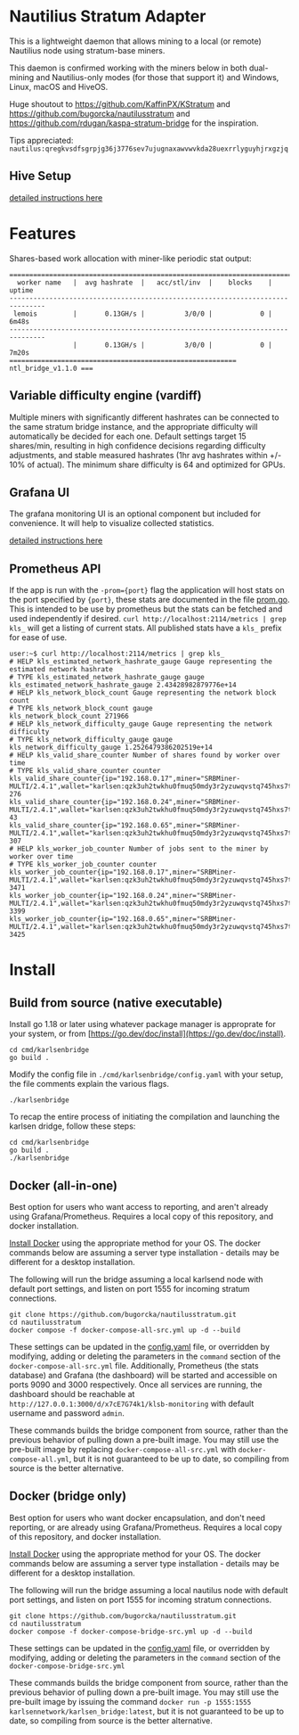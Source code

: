 # Nautilius Stratum Adapter

This is a lightweight daemon that allows mining to a local (or remote)
Nautilius node using stratum-base miners.

This daemon is confirmed working with the miners below in both dual-mining
and Nautilius-only modes (for those that support it) and Windows, Linux,
macOS and HiveOS.

Huge shoutout to https://github.com/KaffinPX/KStratum and
https://github.com/bugorcka/nautilusstratum and
https://github.com/rdugan/kaspa-stratum-bridge for the inspiration.

Tips appreciated: `nautilus:qregkvsdfsgrpjg36j3776sev7ujugnaxawvwvkda28uexrrlyguyhjrxgzjq`

## Hive Setup

[detailed instructions here](docs/hive-setup.md)

# Features

Shares-based work allocation with miner-like periodic stat output:

```
===============================================================================
  worker name   |  avg hashrate  |   acc/stl/inv  |    blocks    |    uptime
-------------------------------------------------------------------------------
 lemois         |       0.13GH/s |          3/0/0 |            0 |       6m48s
-------------------------------------------------------------------------------
                |       0.13GH/s |          3/0/0 |            0 |       7m20s
========================================================= ntl_bridge_v1.1.0 ===
```

## Variable difficulty engine (vardiff)

Multiple miners with significantly different hashrates can be connected
to the same stratum bridge instance, and the appropriate difficulty
will automatically be decided for each one. Default settings target
15 shares/min, resulting in high confidence decisions regarding
difficulty adjustments, and stable measured hashrates (1hr avg
hashrates within +/- 10% of actual). The minimum share difficulty is 64
and optimized for GPUs.

## Grafana UI

The grafana monitoring UI is an optional component but included for
convenience. It will help to visualize collected statistics.

[detailed instructions here](docs/monitoring-setup.md)

## Prometheus API

If the app is run with the `-prom={port}` flag the application will host
stats on the port specified by `{port}`, these stats are documented in
the file [prom.go](src/karlsenstratum/prom.go). This is intended to be use
by prometheus but the stats can be fetched and used independently if
desired. `curl http://localhost:2114/metrics | grep kls_` will get a
listing of current stats. All published stats have a `kls_` prefix for
ease of use.

```
user:~$ curl http://localhost:2114/metrics | grep kls_
# HELP kls_estimated_network_hashrate_gauge Gauge representing the estimated network hashrate
# TYPE kls_estimated_network_hashrate_gauge gauge
kls_estimated_network_hashrate_gauge 2.43428982879776e+14
# HELP kls_network_block_count Gauge representing the network block count
# TYPE kls_network_block_count gauge
kls_network_block_count 271966
# HELP kls_network_difficulty_gauge Gauge representing the network difficulty
# TYPE kls_network_difficulty_gauge gauge
kls_network_difficulty_gauge 1.2526479386202519e+14
# HELP kls_valid_share_counter Number of shares found by worker over time
# TYPE kls_valid_share_counter counter
kls_valid_share_counter{ip="192.168.0.17",miner="SRBMiner-MULTI/2.4.1",wallet="karlsen:qzk3uh2twkhu0fmuq50mdy3r2yzuwqvstq745hxs7tet25hfd4egcafcdmpdl",worker="002"} 276
kls_valid_share_counter{ip="192.168.0.24",miner="SRBMiner-MULTI/2.4.1",wallet="karlsen:qzk3uh2twkhu0fmuq50mdy3r2yzuwqvstq745hxs7tet25hfd4egcafcdmpdl",worker="003"} 43
kls_valid_share_counter{ip="192.168.0.65",miner="SRBMiner-MULTI/2.4.1",wallet="karlsen:qzk3uh2twkhu0fmuq50mdy3r2yzuwqvstq745hxs7tet25hfd4egcafcdmpdl",worker="001"} 307
# HELP kls_worker_job_counter Number of jobs sent to the miner by worker over time
# TYPE kls_worker_job_counter counter
kls_worker_job_counter{ip="192.168.0.17",miner="SRBMiner-MULTI/2.4.1",wallet="karlsen:qzk3uh2twkhu0fmuq50mdy3r2yzuwqvstq745hxs7tet25hfd4egcafcdmpdl",worker="002"} 3471
kls_worker_job_counter{ip="192.168.0.24",miner="SRBMiner-MULTI/2.4.1",wallet="karlsen:qzk3uh2twkhu0fmuq50mdy3r2yzuwqvstq745hxs7tet25hfd4egcafcdmpdl",worker="003"} 3399
kls_worker_job_counter{ip="192.168.0.65",miner="SRBMiner-MULTI/2.4.1",wallet="karlsen:qzk3uh2twkhu0fmuq50mdy3r2yzuwqvstq745hxs7tet25hfd4egcafcdmpdl",worker="001"} 3425
```

# Install

## Build from source (native executable)

Install go 1.18 or later using whatever package manager is approprate
for your system, or from [https://go.dev/doc/install](https://go.dev/doc/install).

```
cd cmd/karlsenbridge
go build .
```

Modify the config file in `./cmd/karlsenbridge/config.yaml` with your setup,
the file comments explain the various flags.

```
./karlsenbridge
```

To recap the entire process of initiating the compilation and launching
the karlsen dridge, follow these steps:

```
cd cmd/karlsenbridge
go build .
./karlsenbridge
```

## Docker (all-in-one)

Best option for users who want access to reporting, and aren't already
using Grafana/Prometheus. Requires a local copy of this repository, and
docker installation.

[Install Docker](https://docs.docker.com/engine/install/) using the
appropriate method for your OS. The docker commands below are assuming a
server type installation - details may be different for a desktop
installation.

The following will run the bridge assuming a local karlsend node with
default port settings, and listen on port 1555 for incoming stratum
connections.

```
git clone https://github.com/bugorcka/nautilusstratum.git
cd nautilusstratum
docker compose -f docker-compose-all-src.yml up -d --build
```

These settings can be updated in the [config.yaml](cmd/karlsenbridge/config.yaml)
file, or overridden by modifying, adding or deleting the parameters in the
`command` section of the `docker-compose-all-src.yml` file. Additionally,
Prometheus (the stats database) and Grafana (the dashboard) will be
started and accessible on ports 9090 and 3000 respectively. Once all
services are running, the dashboard should be reachable at
`http://127.0.0.1:3000/d/x7cE7G74k1/klsb-monitoring` with default
username and password `admin`.

These commands builds the bridge component from source, rather than
the previous behavior of pulling down a pre-built image. You may still
use the pre-built image by replacing `docker-compose-all-src.yml` with
`docker-compose-all.yml`, but it is not guaranteed to be up to date, so
compiling from source is the better alternative.

## Docker (bridge only)

Best option for users who want docker encapsulation, and don't need
reporting, or are already using Grafana/Prometheus. Requires a local
copy of this repository, and docker installation.

[Install Docker](https://docs.docker.com/engine/install/) using the
appropriate method for your OS. The docker commands below are assuming a
server type installation - details may be different for a desktop
installation.

The following will run the bridge assuming a local nautilus node with
default port settings, and listen on port 1555 for incoming stratum
connections.

```
git clone https://github.com/bugorcka/nautilusstratum.git
cd nautilusstratum
docker compose -f docker-compose-bridge-src.yml up -d --build
```

These settings can be updated in the [config.yaml](cmd/karlsenbridge/config.yaml)
file, or overridden by modifying, adding or deleting the parameters in the
`command` section of the `docker-compose-bridge-src.yml`

These commands builds the bridge component from source, rather than the
previous behavior of pulling down a pre-built image. You may still use
the pre-built image by issuing the command `docker run -p 1555:1555 karlsennetwork/karlsen_bridge:latest`,
but it is not guaranteed to be up to date, so compiling from source is
the better alternative.
